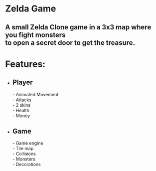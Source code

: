 # Zelda Game

<h2>A small Zelda Clone game in a 3x3 map where you fight monsters</br> to open a secret door to get the treasure.</h2>

# Features:
- <h2>Player</h2>
    - Animated Movement</br>
    - Attacks</br>
    - 2 skins</br>
    - Health</br>
    - Money</br>

- <h2>Game</h2>
    - Game engine</br>
    - Tile map</br>
    - Collisions</br>
    - Monsters</br>
    - Decorations</br>

